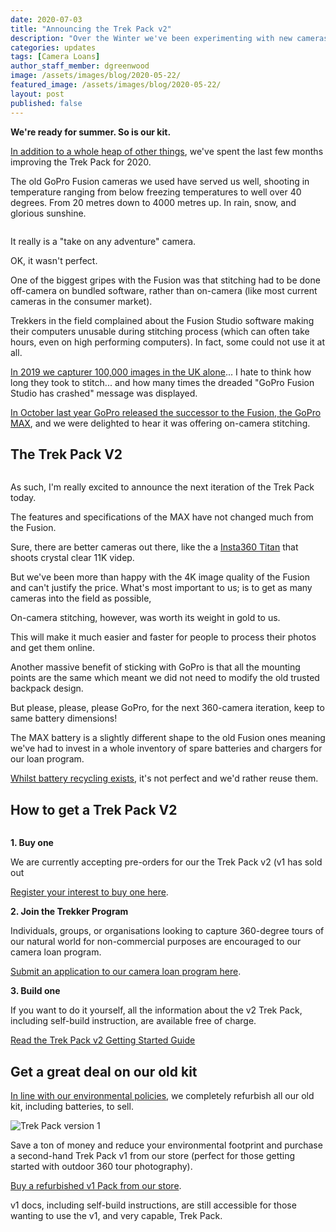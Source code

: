```yaml
---
date: 2020-07-03
title: "Announcing the Trek Pack v2"
description: "Over the Winter we've been experimenting with new cameras for an updated version of our Trek Pack."
categories: updates
tags: [Camera Loans]
author_staff_member: dgreenwood
image: /assets/images/blog/2020-05-22/
featured_image: /assets/images/blog/2020-05-22/
layout: post
published: false
---
```


**We're ready for summer. So is our kit.**

[In addition to a whole heap of other things](/blog/2020/2020-04-17-what-are-you-working-on), we've spent the last few months improving the Trek Pack for 2020.

The old GoPro Fusion cameras we used have served us well, shooting in temperature ranging from below freezing temperatures to well over 40 degrees. From 20 metres down to 4000 metres up. In rain, snow, and glorious sunshine.

<img class="img-fluid" src="/assets/images/blog/2020-05-22/
" alt="" title="" />

It really is a "take on any adventure" camera.

OK, it wasn't perfect.

One of the biggest gripes with the Fusion was that stitching had to be done off-camera on bundled software, rather than on-camera (like most current cameras in the consumer market).

Trekkers in the field complained about the Fusion Studio software making their computers unusable during stitching process (which can often take hours, even on high performing computers). In fact, some could not use it at all.

[In 2019 we capturer 100,000 images in the UK alone](/blog/2019/year-in-review)... I hate to think how long they took to stitch... and how many times the dreaded "GoPro Fusion Studio has crashed" message was displayed.

[In October last year GoPro released the successor to the Fusion, the GoPro MAX](/blog/2019/2020-04-17-what-are-you-working-on), and we were delighted to hear it was offering on-camera stitching.

## The Trek Pack V2

<img class="img-fluid" src="/assets/images/blog/2020-05-22/" alt="" title="" />

As such, I'm really excited to announce the next iteration of the Trek Pack today.

The features and specifications of the MAX have not changed much from the Fusion.

Sure, there are better cameras out there, like the a [Insta360 Titan](https://store.insta360.com/product/titan) that shoots crystal clear 11K videp.

But we've been more than happy with the 4K image quality of the Fusion and can't justify the price. What's most important to us; is to get as many cameras into the field as possible,

On-camera stitching, however, was worth its weight in gold to us.

This will make it much easier and faster for people to process their photos and get them online.

Another massive benefit of sticking with GoPro is that all the mounting points are the same which meant we did not need to modify the old trusted backpack design.

But please, please, please GoPro, for the next 360-camera iteration, keep to same battery dimensions!

The MAX battery is a slightly different shape to the old Fusion ones meaning we've had to invest in a whole inventory of spare batteries and chargers for our loan program.

[Whilst battery recycling exists](https://www.recyclenow.com/what-to-do-with/batteries-1), it's not perfect and we'd rather reuse them.

## How to get a Trek Pack V2

<img class="img-fluid" src="/assets/images/blog/2020-05-22/
" alt="" title="" />

**1. Buy one**

We are currently accepting pre-orders for our the Trek Pack v2 (v1 has sold out

[Register your interest to buy one here](/store).

**2. Join the Trekker Program**

Individuals, groups, or organisations looking to capture 360-degree tours of our natural world for non-commercial purposes are encouraged to our camera loan program.

[Submit an application to our camera loan program here](/loan).

**3. Build one**

If you want to do it yourself, all the information about the v2 Trek Pack, including self-build instruction, are available free of charge.

[Read the Trek Pack v2 Getting Started Guide](/trek-pack)

## Get a great deal on our old kit

[In line with our environmental policies](/charters/environment), we completely refurbish all our old kit, including batteries, to sell.

<img class="img-fluid" src="/assets/images/blog/2020-05-22/trek-view-pack-version-1-sm.jpg
" alt="Trek Pack version 1" title="Trek Pack version 1" />

Save a ton of money and reduce your environmental footprint and purchase a second-hand Trek Pack v1 from our store (perfect for those getting started with outdoor 360 tour photography).

[Buy a refurbished v1 Pack from our store](/store).

v1 docs, including self-build instructions, are still accessible for those wanting to use the v1, and very capable, Trek Pack.